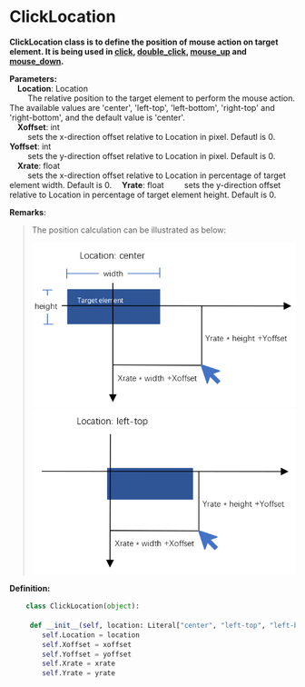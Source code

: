 # ClickLocation
**ClickLocation class is to define the position of mouse action on target element. It is being used in [click](./click.md), [double_click](./double_click.md), [mouse_up](./mouse_up.md) and [mouse_down](./mouse_down.md).**

**Parameters:**  
    &emsp;**Location**: Location  
        &emsp;&emsp; The relative position to the target element to perform the mouse action. The available values are 'center', 'left-top', 'left-bottom', 'right-top' and 'right-bottom', and the default value is 'center'.  
    &emsp;**Xoffset**: int   
        &emsp;&emsp; sets the x-direction offset relative to Location in pixel. Defautl is 0.
    &emsp;**Yoffset**: int  
        &emsp;&emsp; sets the y-direction offset relative to Location in pixel. Default is 0.  
    &emsp;**Xrate**: float  
        &emsp;&emsp; sets the x-direction offset relative to Location in percentage of target element width. Default is 0.
    &emsp;**Yrate**: float
        &emsp;&emsp; sets the y-direction offset relative to Location in percentage of target element height. Default is 0.

**Remarks**:
> The position calculation can be illustrated as below: 
>
> ![sample1](../../../img/location-center-offset.png)
> ![sample2](../../../img/location-lefttop-offset.png)
    
**Definition:**
```python
    class ClickLocation(object):

     def __init__(self, location: Literal["center", "left-top", "left-bottom", "right-top","right-bottom"] = Location.Center, xoffset=0, yoffset=0, xrate=0, yrate=0):
        self.Location = location
        self.Xoffset = xoffset
        self.Yoffset = yoffset
        self.Xrate = xrate
        self.Yrate = yrate
     
```